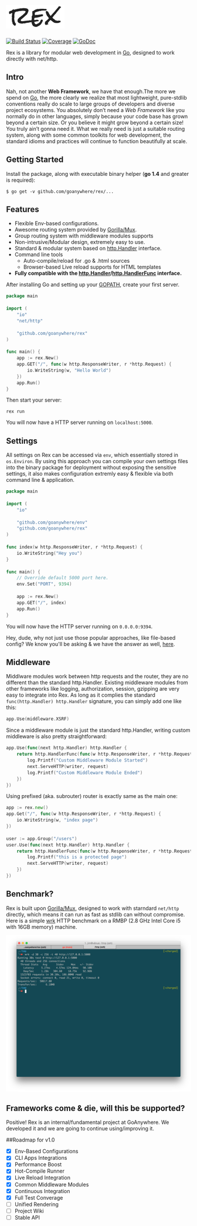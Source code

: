 <a href="#"><img alt="rex" src="https://raw.githubusercontent.com/go-rex/rex/assets/images/rex.png" width="160px" height="64px"></a>
===
[![Build Status](https://travis-ci.org/goanywhere/rex.svg?branch=master)](https://travis-ci.org/goanywhere/rex) [![Coverage](http://gocover.io/_badge/github.com/goanywhere/rex?0)](http://gocover.io/github.com/goanywhere/rex) [![GoDoc](https://godoc.org/github.com/goanywhere/rex?status.svg)](http://godoc.org/github.com/goanywhere/rex)

Rex is a library for modular web development in [Go](http://golang.org/), designed to work directly with net/http.

## Intro

Nah, not another **Web Framework**, we have that enough.The more we spend on [Go](http://golang.org/), the more clearly we realize that most lightweight, pure-stdlib conventions really do scale to large groups of developers and diverse project ecosystems. You absolutely don’t need a *Web Framework* like you normally do in other languages, simply because your code base has grown beyond a certain size. Or you believe it might grow beyond a certain size! You truly ain’t gonna need it. What we really need is just a suitable routing system, along with some common toolkits for web development, the standard idioms and practices will continue to function beautifully at scale.

## Getting Started

Install the package, along with executable binary helper (**go 1.4** and greater is required):

```shell
$ go get -v github.com/goanywhere/rex/...
```

## Features
* Flexible Env-based configurations.
* Awesome routing system provided by [Gorilla/Mux](//github.com/gorilla/mux).
* Group routing system with middleware modules supports
* Non-intrusive/Modular design, extremely easy to use.
* Standard & modular system based on [http.Handler](http://godoc.org/net/http#Handler) interface.
* Command line tools
    * Auto-compile/reload for .go & .html sources
    * Browser-based Live reload supports for HTML templates
* **Fully compatible with the [http.Handler](http://godoc.org/net/http#Handler)/[http.HandlerFunc](http://godoc.org/net/http#HandlerFunc) interface.**


After installing Go and setting up your [GOPATH](http://golang.org/doc/code.html#GOPATH), create your first server.

``` go
package main

import (
    "io"
    "net/http"

    "github.com/goanywhere/rex"
)

func main() {
    app := rex.New()
    app.GET("/", func(w http.ResponseWriter, r *http.Request) {
        io.WriteString(w, "Hello World")
    })
    app.Run()
}
```

Then start your server:
``` shell
rex run
```

You will now have a HTTP server running on `localhost:5000`.




## Settings

All settings on Rex can be accessed via `env`, which essentially stored in `os.Environ`. By using this approach you can compile your own settings files into the binary package for deployment without exposing the sensitive settings, it also makes configuration extremly easy & flexible via both command line & application.

``` go
package main

import (
    "io"

    "github.com/goanywhere/env"
    "github.com/goanywhere/rex"
)

func index(w http.ResponseWriter, r *http.Request) {
    io.WriteString("Hey you")
}

func main() {
    // Override default 5000 port here.
    env.Set("PORT", 9394)

    app := rex.New()
    app.GET("/", index)
    app.Run()
}
```

You will now have the HTTP server running on `0.0.0.0:9394`.

Hey, dude, why not just use those popular approaches, like file-based config? We know you'll be asking & we have the answer as well, [here](http://12factor.net/config).


## Middleware

Middlware modules work between http requests and the router, they are no different than the standard http.Handler. Existing middleware modules from other frameworks like logging, authorization, session, gzipping are very easy to integrate into Rex. As long as it complies the standard `func(http.Handler) http.Handler` signature, you can simply add one like this:

``` go
app.Use(middleware.XSRF)
```


Since a middleware module is just the standard http.Handler, writing custom middleware is also pretty straightforward:

``` go
app.Use(func(next http.Handler) http.Handler {
    return http.HandlerFunc(func(w http.ResponseWriter, r *http.Request) {
        log.Printf("Custom Middleware Module Started")
        next.ServeHTTP(writer, request)
        log.Printf("Custom Middleware Module Ended")
    })
})
```

Using prefixed (aka. subrouter) router is exactly same as the main one:

```go
app := rex.new()
app.Get("/", func(w http.ResponseWriter, r *http.Request) {
    io.WriteString(w, "index page")
})

user := app.Group("/users")
user.Use(func(next http.Handler) http.Handler {
    return http.HandlerFunc(func(w http.ResponseWriter, r *http.Request) {
        log.Printf("this is a protected page")
        next.ServeHTTP(writer, request)
    })
})
```

## Benchmark?

Rex is built upon [Gorilla/Mux](//github.com/gorilla/mux), designed to work with starndard `net/http` directly, which means it can run as fast as stdlib can without compromise. Here is a simple [wrk](https://github.com/wg/wrk) HTTP benchmark on a RMBP (2.8 GHz Intel Core i5 with 16GB memory) machine.

<img alt="wrk" src="https://raw.githubusercontent.com/goanywhere/rex/assets/images/wrk.png">


## Frameworks come & die, will this be supported?

Positive! Rex is an internal/fundamental project at GoAnywhere. We developed it and we are going to continue using/improving it.


##Roadmap for v1.0

- [X] Env-Based Configurations
- [X] CLI Apps Integrations
- [X] Performance Boost
- [X] Hot-Compile Runner
- [X] Live Reload Integration
- [X] Common Middleware Modules
- [X] Continuous Integration
- [X] Full Test Converage
- [ ] Unified Rendering
- [ ] Project Wiki
- [ ] Stable API
